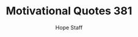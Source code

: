 ---
image: /assets/img/mq/mq_381_merton.png
title: Motivational Quotes 381
categories:
  - Motivational Quotes
author: Hope Staff
notes: Motivational Quotes 381
embed: >-
  EMBED_GOES_HERE
transcript: >-
  SOME LINES OF TEXT START HERE
---